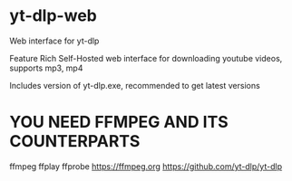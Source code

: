 # yt-dlp-web
Web interface for yt-dlp

 Feature Rich Self-Hosted web interface for downloading youtube videos, supports mp3, mp4

 Includes version of yt-dlp.exe, recommended to get latest versions

# YOU NEED FFMPEG AND ITS COUNTERPARTS

ffmpeg ffplay ffprobe
 https://ffmpeg.org
 https://github.com/yt-dlp/yt-dlp
